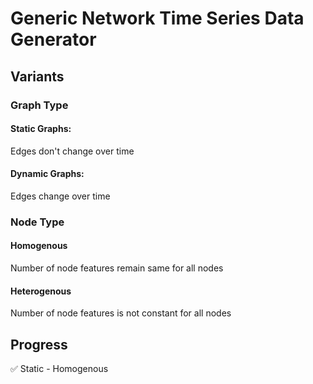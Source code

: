 # Generic Network Time Series Data Generator

## Variants

### Graph Type

#### Static Graphs:
Edges don't change over time

#### Dynamic Graphs:
Edges change over time

### Node Type

#### Homogenous
Number of node features remain same for all nodes

#### Heterogenous
Number of node features is not constant for all nodes

## Progress

✅ Static - Homogenous 